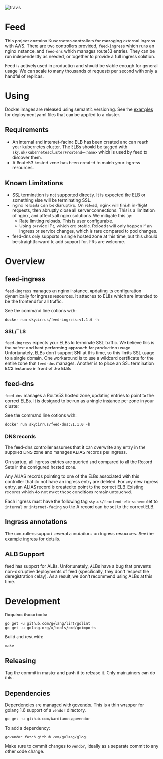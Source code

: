 ![travis](https://travis-ci.org/sky-uk/feed.svg?branch=master)

# Feed

This project contains Kubernetes controllers for managing external ingress with AWS. There are two controllers provided,
`feed-ingress` which runs an nginx instance, and `feed-dns` which manages route53 entries. They can be run independently
as needed, or together to provide a full ingress solution.

Feed is actively used in production and should be stable enough for general usage. We can scale to many thousands of
requests per second with only a handful of replicas.

# Using

Docker images are released using semantic versioning. See the [examples](examples/) for deployment yaml files that
can be applied to a cluster.

## Requirements

* An internal and internet-facing ELB has been created and can reach your kubernetes cluster. The ELBs should be tagged with `sky.uk/KubernetesClusterFrontend=<name>` which is used by feed to discover them.
* A Route53 hosted zone has been created to match your ingress resources.

## Known Limitations

* SSL termination is not supported directly. It is expected the ELB or something else will be terminating SSL.
* nginx reloads can be disruptive. On reload, nginx will finish in-flight requests, then abruptly
  close all server connections. This is a limitation of nginx, and affects all nginx solutions. We mitigate this by:
    * Rate limiting reloads. This is user configurable.
    * Using service IPs, which are stable. Reloads will only happen if an ingress or service changes, which is rare
      compared to pod changes.
* feed-dns only supports a single hosted zone at this time, but this should be straightforward to add support for.
  PRs are welcome.

# Overview

## feed-ingress

`feed-ingress` manages an nginx instance, updating its configuration dynamically for ingress resources. It attaches to
ELBs which are intended to be the frontend for all traffic.

See the command line options with:

    docker run skycirrus/feed-ingress:v1.1.0 -h

### SSL/TLS

`feed-ingress` expects your ELBs to terminate SSL traffic. We believe this is the safest and best performing
approach for production usage. Unfortunately, ELBs don't support SNI at this time, so this limits SSL usage to
a single domain. One workaround is to use a wildcard certificate for the entire zone that `feed-dns` manages.
Another is to place an SSL termination EC2 instance in front of the ELBs.

## feed-dns

`feed-dns` manages a Route53 hosted zone, updating entries to point to the correct ELBs. It is designed to be run as a
single instance per zone in your cluster.

See the command line options with:

    docker run skycirrus/feed-dns:v1.1.0 -h
   
### DNS records

The feed-dns controller assumes that it can overwrite any entry in the supplied DNS zone and manages ALIAS
records per ingress.

On startup, all ingress entries are queried and compared to all the Record Sets in the configured hosted zone.

Any ALIAS records pointing to one of the ELBs associated with this controller that do not have an ingress
entry are deleted. For any new ingress entry, an ALIAS record is created to point to the correct ELB. Existing
records which do not meet these conditions remain untouched.

Each ingress must have the following tag `sky.uk/frontend-elb-scheme` set to `internal` or `internet-facing` so the A
record can be set to the correct ELB.

## Ingress annotations

The controllers support several annotations on ingress resources. See the [example ingress](examples/ingress.yml) for details.

## ALB Support

feed has support for ALBs. Unfortunately, ALBs have a bug that prevents non-disruptive deployments of feed (specifically,
they don't respect the deregistration delay). As a result, we don't recommend using ALBs at this time.

# Development

Requires these tools:

    go get -u github.com/golang/lint/golint
    go get -u golang.org/x/tools/cmd/goimports
    
Build and test with:

    make
    
## Releasing

Tag the commit in master and push it to release it. Only maintainers can do this.

## Dependencies

Dependencies are managed with [govendor](https://github.com/kardianos/govendor). 
This is a thin wrapper for golang 1.6 support of a `vendor` directory.

    go get -u github.com/kardianos/govendor

To add a dependency:

    govendor fetch github.com/golang/glog

Make sure to commit changes to `vendor`, ideally as a separate commit to any other code change.

